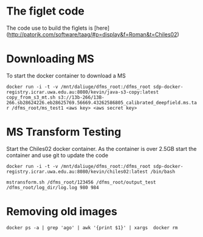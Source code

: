 The figlet code
===============

The code use to build the figlets is [here] (http://patorjk.com/software/taag/#p=display&f=Roman&t=Chiles02)

Downloading MS
==============
To start the docker container to download a MS

`docker run -i -t -v /mnt/daliuge/dfms_root:/dfms_root sdp-docker-registry.icrar.uwa.edu.au:8080/kevin/java-s3-copy:latest copy_from_s3_mt.sh s3://13b-266/13B-266.sb28624226.eb28625769.56669.43262586805_calibrated_deepfield.ms.tar /dfms_root/ms_test1 <aws key> <aws secret key>`


MS Transform Testing
====================

Start the Chiles02 docker container. 
As the container is over 2.5GB start the container and use git to update the code
  
`docker run -i -t -v /mnt/daliuge/dfms_root:/dfms_root sdp-docker-registry.icrar.uwa.edu.au:8080/kevin/chiles02:latest /bin/bash`  

`mstransform.sh /dfms_root/123456 /dfms_root/output_test /dfms_root/log_dir/log.log 980 984`


Removing old images
===================

`docker ps -a | grep 'ago' | awk '{print $1}' | xargs  docker rm`

